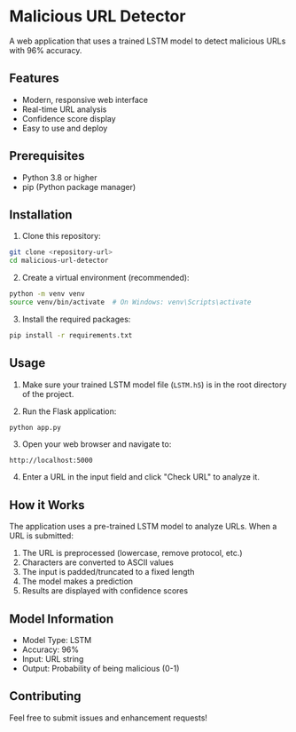 # Malicious URL Detector

A web application that uses a trained LSTM model to detect malicious URLs with 96% accuracy.

## Features

- Modern, responsive web interface
- Real-time URL analysis
- Confidence score display
- Easy to use and deploy

## Prerequisites

- Python 3.8 or higher
- pip (Python package manager)

## Installation

1. Clone this repository:
```bash
git clone <repository-url>
cd malicious-url-detector
```

2. Create a virtual environment (recommended):
```bash
python -m venv venv
source venv/bin/activate  # On Windows: venv\Scripts\activate
```

3. Install the required packages:
```bash
pip install -r requirements.txt
```

## Usage

1. Make sure your trained LSTM model file (`LSTM.h5`) is in the root directory of the project.

2. Run the Flask application:
```bash
python app.py
```

3. Open your web browser and navigate to:
```
http://localhost:5000
```

4. Enter a URL in the input field and click "Check URL" to analyze it.

## How it Works

The application uses a pre-trained LSTM model to analyze URLs. When a URL is submitted:
1. The URL is preprocessed (lowercase, remove protocol, etc.)
2. Characters are converted to ASCII values
3. The input is padded/truncated to a fixed length
4. The model makes a prediction
5. Results are displayed with confidence scores

## Model Information

- Model Type: LSTM
- Accuracy: 96%
- Input: URL string
- Output: Probability of being malicious (0-1)

## Contributing

Feel free to submit issues and enhancement requests! 

